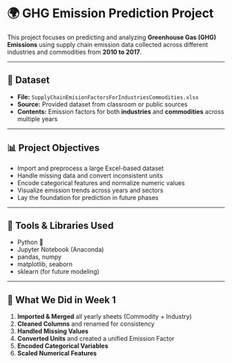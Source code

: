 # 🌍 GHG Emission Prediction Project

This project focuses on predicting and analyzing **Greenhouse Gas (GHG) Emissions** using supply chain emission data collected across different industries and commodities from **2010 to 2017**.

---

## 📁 Dataset

- **File:** `SupplyChainEmisionFactorsForIndustriesCommodities.xlsx`
- **Source:** Provided dataset from classroom or public sources
- **Contents:** Emission factors for both **industries** and **commodities** across multiple years

---

## 📊 Project Objectives

- Import and preprocess a large Excel-based dataset
- Handle missing data and convert inconsistent units
- Encode categorical features and normalize numeric values
- Visualize emission trends across years and sectors
- Lay the foundation for prediction in future phases

---

## 🧰 Tools & Libraries Used

- Python 🐍
- Jupyter Notebook (Anaconda)
- pandas, numpy
- matplotlib, seaborn
- sklearn (for future modeling)

---

## 🧪 What We Did in Week 1

1. **Imported & Merged** all yearly sheets (Commodity + Industry)
2. **Cleaned Columns** and renamed for consistency
3. **Handled Missing Values**
4. **Converted Units** and created a unified Emission Factor
5. **Encoded Categorical Variables**
6. **Scaled Numerical Features**

